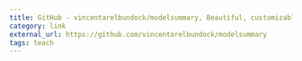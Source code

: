 ```yaml
---
title: GitHub - vincentarelbundock/modelsummary, Beautiful, customizable, publication-ready model summaries in R.
category: link
external_url: https://github.com/vincentarelbundock/modelsummary
tags: teach
---
```

